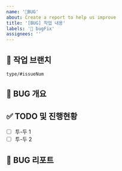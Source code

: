 ```yaml
---
name: '🚨BUG'
about: Create a report to help us improve
title: '[BUG] 작업 내용'
labels: '🚨 bugFix'
assignees: ''
---
```


## 🌳 작업 브랜치

<!-- 작업하게 될 브랜치를 명시해주세요 -->

`type/#issueNum`

## 🚨 BUG 개요

<!-- 어떠한 부분에서 에러가 발생했는지 -->

## ✅ TODO 및 진행현황

<!-- 할 일 목록을 만들고 진행 사항 표시 -->

- [ ] 투-두 1
- [ ] 투-두 2

## 🚧 BUG 리포트

<!-- 버그의 원인은 무엇이었고 어떻게 해결하였는지 -->
